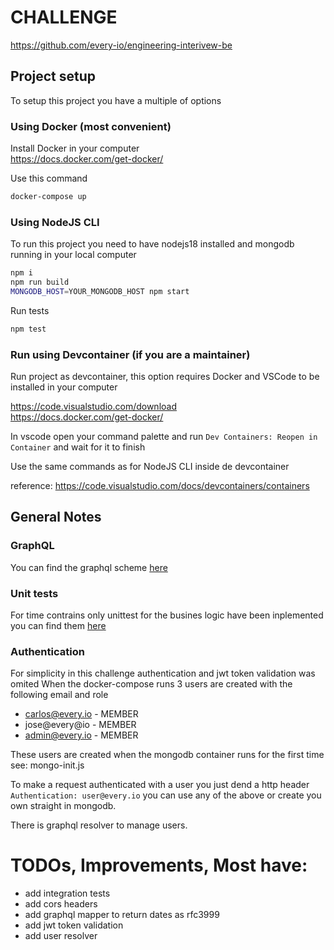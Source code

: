 # CHALLENGE
https://github.com/every-io/engineering-interivew-be

## Project setup
To setup this project you have a multiple of options  

### Using Docker (most convenient)
Install Docker in your computer    
https://docs.docker.com/get-docker/

Use this command
```sh
docker-compose up
```

### Using NodeJS CLI
To run this project you need to have nodejs18 installed and mongodb running in your local computer

```sh
npm i
npm run build
MONGODB_HOST=YOUR_MONGODB_HOST npm start
```

Run tests
```sh
npm test
```
### Run using Devcontainer (if you are a maintainer)
Run project as devcontainer, this option requires Docker and VSCode to be installed in your computer

https://code.visualstudio.com/download  
https://docs.docker.com/get-docker/   

In vscode open your command palette and run `Dev Containers: Reopen in Container` and wait for it to finish 

Use the same commands as for NodeJS CLI inside de devcontainer

reference: https://code.visualstudio.com/docs/devcontainers/containers 

## General Notes

### GraphQL 
You can find the graphql scheme [here](src/graphql.schema.ts)

### Unit tests
For time contrains only unittest for the busines logic have been inplemented
you can find them [here](src/resolver.test.ts)

### Authentication
For simplicity in this challenge authentication and jwt token validation was omited
When the docker-compose runs 3 users are created with the following email and role
- carlos@every.io - MEMBER
- jose@every@io - MEMBER
- admin@every.io - MEMBER

These users are created when the mongodb container runs for the first time
see: mongo-init.js

To make a request authenticated with a user you just dend a http header `Authentication: user@every.io` you can use any of the above or create you own straight in mongodb.

There is graphql resolver to manage users.

# TODOs, Improvements, Most have:
- add integration tests
- add cors headers
- add graphql mapper to return dates as rfc3999
- add jwt token validation
- add user resolver